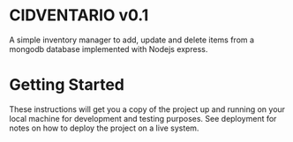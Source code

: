 # CIDVENTARIO v0.1
A simple inventory manager to add, update and delete items from a mongodb database implemented with Nodejs express.

# Getting Started
These instructions will get you a copy of the project up and running on your local machine for development and testing purposes. See deployment for notes on how to deploy the project on a live system.
